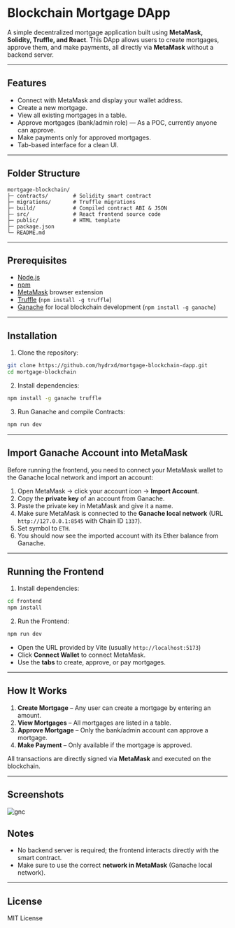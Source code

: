 # Blockchain Mortgage DApp

A simple decentralized mortgage application built using **MetaMask, Solidity, Truffle, and React**.
This DApp allows users to create mortgages, approve them, and make payments, all directly via **MetaMask** without a backend server.

---

## Features

* Connect with MetaMask and display your wallet address.
* Create a new mortgage.
* View all existing mortgages in a table.
* Approve mortgages (bank/admin role) — As a POC, currently anyone can approve.
* Make payments only for approved mortgages.
* Tab-based interface for a clean UI.

---

## Folder Structure

```
mortgage-blockchain/
├─ contracts/        # Solidity smart contract
├─ migrations/       # Truffle migrations
├─ build/            # Compiled contract ABI & JSON
├─ src/              # React frontend source code
├─ public/           # HTML template
├─ package.json
└─ README.md
```

---

## Prerequisites

* [Node.js](https://nodejs.org/)
* [npm](https://www.npmjs.com/)
* [MetaMask](https://metamask.io/) browser extension
* [Truffle](https://www.trufflesuite.com/truffle) (`npm install -g truffle`)
* [Ganache](https://www.trufflesuite.com/ganache) for local blockchain development (`npm install -g ganache`)

---

## Installation

1. Clone the repository:

```bash
git clone https://github.com/hydrxd/mortgage-blockchain-dapp.git
cd mortgage-blockchain
```

2. Install dependencies:

```bash
npm install -g ganache truffle
````

3. Run Ganache and compile Contracts:

```bash
npm run dev
```

---

## Import Ganache Account into MetaMask

Before running the frontend, you need to connect your MetaMask wallet to the Ganache local network and import an account:

1. Open MetaMask → click your account icon → **Import Account**.
2. Copy the **private key** of an account from Ganache.
3. Paste the private key in MetaMask and give it a name.
4. Make sure MetaMask is connected to the **Ganache local network** (URL `http://127.0.0.1:8545` with Chain ID `1337`).
5. Set symbol to `ETH`.
6. You should now see the imported account with its Ether balance from Ganache.

---

## Running the Frontend

1. Install dependencies:

```bash
cd frontend
npm install
````

2. Run the Frontend:

```bash
npm run dev
```

* Open the URL provided by Vite (usually `http://localhost:5173`)
* Click **Connect Wallet** to connect MetaMask.
* Use the **tabs** to create, approve, or pay mortgages.

---

## How It Works

1. **Create Mortgage** – Any user can create a mortgage by entering an amount.
2. **View Mortgages** – All mortgages are listed in a table.
3. **Approve Mortgage** – Only the bank/admin account can approve a mortgage.
4. **Make Payment** – Only available if the mortgage is approved.

All transactions are directly signed via **MetaMask** and executed on the blockchain.

---

## Screenshots

![gnc](https://github.com/lohithgsk/mortgage-blockchain-dapp/blob/main/gnc.png)

## Notes

* No backend server is required; the frontend interacts directly with the smart contract.
* Make sure to use the correct **network in MetaMask** (Ganache local network).

---

## License

MIT License
